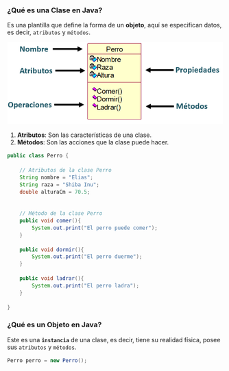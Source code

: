 ### ¿Qué es una Clase en Java?

Es una plantilla que define la forma de un **objeto**, aquí se especifican datos, es decir, `atributos` y `métodos`.

![](../images/01-POO-clase.PNG)


1. **Atributos**: Son las características de una clase.
2. **Métodos**: Son las acciones que la clase puede hacer.

``` java
public class Perro {

    // Atributos de la clase Perro
    String nombre = "Elias";
    String raza = "Shiba Inu";
    double alturaCm = 70.5;


    // Método de la clase Perro
    public void comer(){
        System.out.print("El perro puede comer");
    }

    public void dormir(){
        System.out.print("El perro duerme");
    }

    public void ladrar(){
        System.out.print("El perro ladra");
    }

}
```



### ¿Qué es un Objeto en Java?

Este es una **`instancia`** de una clase, es decir, tiene su realidad física, posee sus `atributos` y `métodos`.

``` java
Perro perro = new Perro();

```